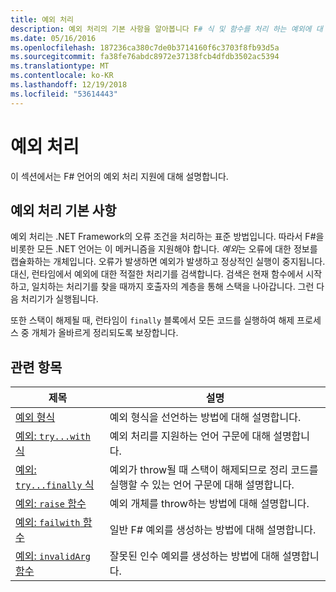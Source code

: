 ```yaml
---
title: 예외 처리
description: 예외 처리의 기본 사항을 알아봅니다 F# 식 및 함수를 처리 하는 예외에 대 한 링크를 찾아보십시오.
ms.date: 05/16/2016
ms.openlocfilehash: 187236ca380c7de0b3714160f6c3703f8fb93d5a
ms.sourcegitcommit: fa38fe76abdc8972e37138fcb4dfdb3502ac5394
ms.translationtype: MT
ms.contentlocale: ko-KR
ms.lasthandoff: 12/19/2018
ms.locfileid: "53614443"
---
```

# <a name="exception-handling"></a>예외 처리

이 섹션에서는 F# 언어의 예외 처리 지원에 대해 설명합니다.

## <a name="exception-handling-basics"></a>예외 처리 기본 사항
예외 처리는 .NET Framework의 오류 조건을 처리하는 표준 방법입니다. 따라서 F#을 비롯한 모든 .NET 언어는 이 메커니즘을 지원해야 합니다. *예외*는 오류에 대한 정보를 캡슐화하는 개체입니다. 오류가 발생하면 예외가 발생하고 정상적인 실행이 중지됩니다. 대신, 런타임에서 예외에 대한 적절한 처리기를 검색합니다. 검색은 현재 함수에서 시작하고, 일치하는 처리기를 찾을 때까지 호출자의 계층을 통해 스택을 나아갑니다. 그런 다음 처리기가 실행됩니다.

또한 스택이 해제될 때, 런타임이 `finally` 블록에서 모든 코드를 실행하여 해제 프로세스 중 개체가 올바르게 정리되도록 보장합니다.

## <a name="related-topics"></a>관련 항목

|제목|설명|
|-----|-----------|
|[예외 형식](exception-types.md)|예외 형식을 선언하는 방법에 대해 설명합니다.|
|[예외: `try...with` 식](the-try-with-expression.md)|예외 처리를 지원하는 언어 구문에 대해 설명합니다.|
|[예외: `try...finally` 식](the-try-finally-expression.md)|예외가 throw될 때 스택이 해제되므로 정리 코드를 실행할 수 있는 언어 구문에 대해 설명합니다.|
|[예외: `raise` 함수](the-raise-Function.md)|예외 개체를 throw하는 방법에 대해 설명합니다.|
|[예외: `failwith` 함수](the-failwith-function.md)|일반 F# 예외를 생성하는 방법에 대해 설명합니다.|
|[예외: `invalidArg` 함수](the-invalidArg-function.md)|잘못된 인수 예외를 생성하는 방법에 대해 설명합니다.|